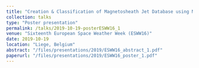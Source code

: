 ```yaml
---
title: "Creation & Classification of Magnetosheath Jet Database using Magnetospheric Multiscale (MMS) mission"
collection: talks
type: "Poster presentation"
permalink: /talks/2019-10-19-posterESWW16_1
venue: "Sixteenth European Space Weather Week (ESWW16)"
date: 2019-10-19
location: "Liege, Belgium"
abstract: "/files/presentations/2019/ESWW16_abstract_1.pdf"
paperurl: "/files/presentations/2019/ESWW16_poster_1.pdf"
---
```

